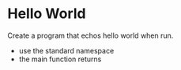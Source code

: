 # Hello World

Create a program that echos hello world when run.

- use the standard namespace
- the main function returns